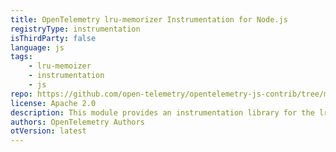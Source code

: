 ```yaml
---
title: OpenTelemetry lru-memorizer Instrumentation for Node.js
registryType: instrumentation
isThirdParty: false
language: js
tags:
    - lru-memoizer
    - instrumentation
    - js
repo: https://github.com/open-telemetry/opentelemetry-js-contrib/tree/main/plugins/node/instrumentation-lru-memoizer
license: Apache 2.0
description: This module provides an instrumentation library for the lru-memorizer.
authors: OpenTelemetry Authors
otVersion: latest
---
```

